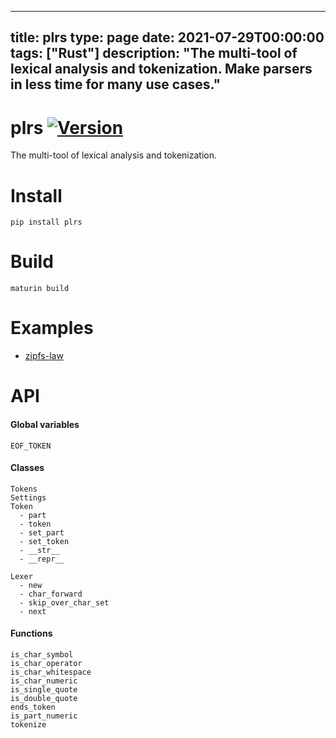 
---
title: plrs
type: page
date: 2021-07-29T00:00:00
tags: ["Rust"]
description: "The multi-tool of lexical analysis and tokenization. Make parsers in less time for many use cases."
---


# plrs <a href="https://pypi.org/project/plrs/">![Version](https://img.shields.io/pypi/v/plrs)</a>
The multi-tool of lexical analysis and tokenization.

# Install
```
pip install plrs
```

# Build
```
maturin build
```
# Examples
- [zipfs-law](https://github.com/JakeRoggenbuck/zipfs-law)

# API
#### Global variables
```
EOF_TOKEN
```

#### Classes
```
Tokens
Settings
Token
  - part
  - token
  - set_part
  - set_token
  - __str__
  - __repr__

Lexer
  - new
  - char_forward
  - skip_over_char_set
  - next
```

#### Functions
```
is_char_symbol
is_char_operator
is_char_whitespace
is_char_numeric
is_single_quote
is_double_quote
ends_token
is_part_numeric
tokenize
```
